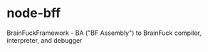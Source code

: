 node-bff
========

BrainFuckFramework - BA ("BF Assembly") to BrainFuck compiler, interpreter, and debugger
